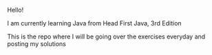 Hello! 

I am currently learning Java from Head First Java, 3rd Edition

This is the repo where I will be going over the exercises everyday and posting my solutions 
